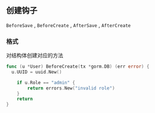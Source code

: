 ##  创建钩子
`BeforeSave` , `BeforeCreate` , `AfterSave` , `AfterCreate` 

###   格式
对结构体创建对应的方法
```go
func (u *User) BeforeCreate(tx *gorm.DB) (err error) {
  u.UUID = uuid.New()

    if u.Role == "admin" {
        return errors.New("invalid role")
    }
    return
}
```

